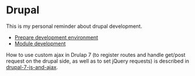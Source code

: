 # Drupal

This is my personal reminder about drupal development.

* [Prepare development environment](prepare-dev.md)
* [Module development](module-dev.md)

How to use custom ajax in Drulap 7 (to register routes and handle get/post request on the drupal side, as well as to set jQuery requests) is described in [drupal-7-js-and-ajax](https://github.com/srdjanarsic/drupal-7-js-and-ajax).
